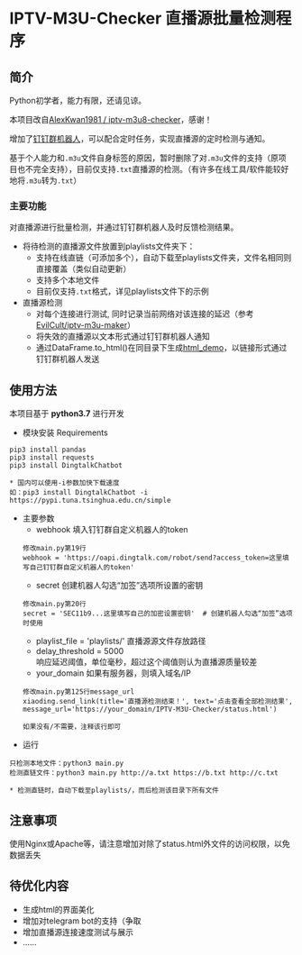 # IPTV-M3U-Checker 直播源批量检测程序

## 简介

Python初学者，能力有限，还请见谅。

本项目改自[AlexKwan1981 / iptv-m3u8-checker](https://github.com/AlexKwan1981/iptv-m3u8-checker "AlexKwan1981 / iptv-m3u8-checker")，感谢！

增加了[钉钉群机器人](https://ding-doc.dingtalk.com/doc#/serverapi2/krgddi)，可以配合定时任务，实现直播源的定时检测与通知。

基于个人能力和`.m3u`文件自身标签的原因，暂时删除了对`.m3u`文件的支持（原项目也不完全支持），目前仅支持`.txt`直播源的检测。（有许多在线工具/软件能较好地将`.m3u`转为`.txt`）

### 主要功能
对直播源进行批量检测，并通过钉钉群机器人及时反馈检测结果。
- 将待检测的直播源文件放置到playlists文件夹下：  
  - 支持在线直链（可添加多个），自动下载至playlists文件夹，文件名相同则直接覆盖（类似自动更新）
  - 支持多个本地文件
  - 目前仅支持`.txt`格式，详见playlists文件下的示例
- 直播源检测
  - 对每个连接进行测试, 同时记录当前网络对该连接的延迟（参考[EvilCult/iptv-m3u-maker](https://github.com/EvilCult/iptv-m3u-maker)）  
  - 将失效的直播源以文本形式通过钉钉群机器人通知
  - 通过DataFrame.to_html()在同目录下生成[html_demo](https://api.juan0110.top/IPTV-M3U-Checker/status.html)，以链接形式通过钉钉群机器人发送

## 使用方法

本项目基于 **python3.7** 进行开发 

- 模块安装 Requirements
```
pip3 install pandas
pip3 install requests
pip3 install DingtalkChatbot

* 国内可以使用-i参数加快下载速度
如：pip3 install DingtalkChatbot -i https://pypi.tuna.tsinghua.edu.cn/simple
```

- 主要参数  
  - webhook 填入钉钉群自定义机器人的token
  ```
  修改main.py第19行
  webhook = 'https://oapi.dingtalk.com/robot/send?access_token=这里填写自己钉钉群自定义机器人的token'
  ```
  - secret 创建机器人勾选“加签”选项所设置的密钥
  ```
  修改main.py第20行
  secret = 'SEC11b9...这里填写自己的加密设置密钥'  # 创建机器人勾选“加签”选项时使用
  ```
  - playlist_file = 'playlists/' 
  直播源源文件存放路径
  - delay_threshold = 5000  
  响应延迟阈值，单位毫秒，超过这个阈值则认为直播源质量较差
  - your_domain 如果有服务器，则填入域名/IP
  ```
  修改main.py第125行message_url
  xiaoding.send_link(title='直播源检测结束！', text='点击查看全部检测结果', message_url='https://your_domain/IPTV-M3U-Checker/status.html')

  如果没有/不需要，注释该行即可
  ```
- 运行
```
只检测本地文件：python3 main.py
检测直链文件：python3 main.py http://a.txt https://b.txt http://c.txt

* 检测直链时，自动下载至playlists/，而后检测该目录下所有文件
```

## 注意事项

使用Nginx或Apache等，请注意增加对除了status.html外文件的访问权限，以免数据丢失

## 待优化内容
- 生成html的界面美化
- 增加对telegram bot的支持（争取
- 增加直播源连接速度测试与展示
- ……
